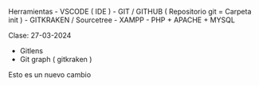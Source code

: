 Herramientas
    - VSCODE ( IDE )
    - GIT / GITHUB ( Repositorio git = Carpeta init )
        - GITKRAKEN / Sourcetree
    - XAMPP
        - PHP + APACHE + MYSQL

Clase: 27-03-2024

- Gitlens
- Git graph ( gitkraken )


Esto es un nuevo cambio
